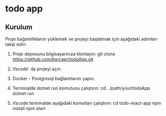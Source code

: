 # todo app

## Kurulum

Proje bağımlılıklarını yüklemek ve projeyi başlatmak için aşağıdaki adımları takip edin:

1. Proje deposunu bilgisayarınıza klonlayın:
   git clone https://github.com/bsrcapr/todoApp.git

2. Vscode' da projeyi açın.
   
3. Docker - Postgresql bağlantılarını yapın.

4. Terminalde dotnet run komutunu çalıştırın:
   cd ../path/your/todoApp
   dotnet run

5. Vscode terminalde aşağıdaki komutları çalıştırın:
   cd todo-react-app
   npm install
   npm start

   

